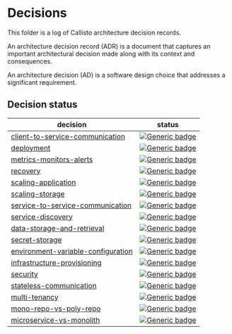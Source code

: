 # Decisions

This folder is a log of Callisto architecture decision records.

An architecture decision record (ADR) is a document that captures an important architectural decision made along with its context and consequences.

An architecture decision (AD) is a software design choice that addresses a significant requirement.

## Decision status

| decision                                                                    | status |
|-----------------------------------------------------------------------------|--------|
| [client-to-service-communication](client-to-service-communication.md)       | [![Generic badge](https://img.shields.io/badge/status-DONE-brightgreen)](https://shields.io/) |
| [deployment](deployment.md)                                                 | [![Generic badge](https://img.shields.io/badge/status-TODO-red)](https://shields.io/) |
| [metrics-monitors-alerts](metrics-monitors-alerts.md)                       | [![Generic badge](https://img.shields.io/badge/status-TODO-red)](https://shields.io/) |
| [recovery](recovery.md)                                                     | [![Generic badge](https://img.shields.io/badge/status-TODO-red)](https://shields.io/) |
| [scaling-application](scaling-application.md)                               | [![Generic badge](https://img.shields.io/badge/status-TODO-red)](https://shields.io/) |
| [scaling-storage](scaling-storage.md)                                       | [![Generic badge](https://img.shields.io/badge/status-TODO-red)](https://shields.io/) |
| [service-to-service-communication](service-to-service-communication.md)     | [![Generic badge](https://img.shields.io/badge/status-WIP-blue)](https://shields.io/) |
| [service-discovery](service-discovery.md)                                   | [![Generic badge](https://img.shields.io/badge/status-TODO-red)](https://shields.io/) |
| [data-storage-and-retrieval](data-storage-and-retrieval.md)                 | [![Generic badge](https://img.shields.io/badge/status-TODO-red)](https://shields.io/) |
| [secret-storage](secret-storage.md)                                         | [![Generic badge](https://img.shields.io/badge/status-TODO-red)](https://shields.io/) |
| [environment-variable-configuration](environment-variable-configuration.md) | [![Generic badge](https://img.shields.io/badge/status-TODO-red)](https://shields.io/) |
| [infrastructure-provisioning](infrastructure-provisioning.md)               | [![Generic badge](https://img.shields.io/badge/status-TODO-red)](https://shields.io/) |
| [security](security.md)                                                     | [![Generic badge](https://img.shields.io/badge/status-TODO-red)](https://shields.io/) |
| [stateless-communication](stateless-communication.md)                       | [![Generic badge](https://img.shields.io/badge/status-TODO-red)](https://shields.io/) |
| [multi-tenancy](multi-tenancy.md)                                           | [![Generic badge](https://img.shields.io/badge/status-DONE-brightgreen)](https://shields.io/) |
| [mono-repo-vs-poly-repo](mono-repo-vs-poly-repo.md)                        | [![Generic badge](https://img.shields.io/badge/status-DONE-brightgreen)](https://shields.io/) |
| [microservice-vs-monolith](microservice-vs-monolith.md)                     | [![Generic badge](https://img.shields.io/badge/status-DONE-brightgreen)](https://shields.io/) |

